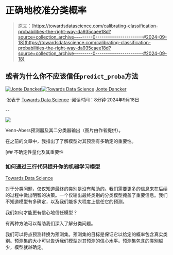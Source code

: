 # 正确地校准分类概率

> 原文：[https://towardsdatascience.com/calibrating-classification-probabilities-the-right-way-da935caee18d?source=collection_archive---------0-----------------------#2024-09-18](https://towardsdatascience.com/calibrating-classification-probabilities-the-right-way-da935caee18d?source=collection_archive---------0-----------------------#2024-09-18)

## 或者为什么你不应该信任`predict_proba`方法

[](https://medium.com/@jodancker?source=post_page---byline--da935caee18d--------------------------------)[![Jonte Dancker](../Images/29e37a1a1cabc15cfb90a860b2931f03.png)](https://medium.com/@jodancker?source=post_page---byline--da935caee18d--------------------------------)[](https://towardsdatascience.com/?source=post_page---byline--da935caee18d--------------------------------)[![Towards Data Science](../Images/a6ff2676ffcc0c7aad8aaf1d79379785.png)](https://towardsdatascience.com/?source=post_page---byline--da935caee18d--------------------------------) [Jonte Dancker](https://medium.com/@jodancker?source=post_page---byline--da935caee18d--------------------------------)

·发表于 [Towards Data Science](https://towardsdatascience.com/?source=post_page---byline--da935caee18d--------------------------------) ·阅读时间：8分钟·2024年9月18日

--

![](../Images/728cfc9bbdc5554cd2d3e758d88f6994.png)

Venn-Abers预测器及其二分类器输出（图片由作者提供）。

在之前的文章中，我指出了了解模型对其预测有多确定的重要性。

[](/uncertainty-quantification-and-why-you-should-care-3f8a651f1956?source=post_page-----da935caee18d--------------------------------) [## 不确定性量化及其重要性

### 如何通过三行代码提升你的机器学习模型

[Towards Data Science](https://towardsdatascience.com/uncertainty-quantification-and-why-you-should-care-3f8a651f1956?source=post_page-----da935caee18d--------------------------------)

对于分类问题，仅仅知道最终的类别是没有帮助的。我们需要更多的信息来在后续的过程中做出明智的决策。一个仅输出最终类别的分类模型掩盖了重要信息。我们不知道模型有多确定，以及我们能多大程度上信任它的预测。

我们如何才能更有信心地信任模型？

有两种方法可以帮助我们深入了解分类问题。

我们可以将点预测转换为预测集。预测集的目标是保证它以给定的概率包含真实类别。预测集的大小可以告诉我们模型对其预测的信心水平。预测集包含的类别越少，模型就越确定。
